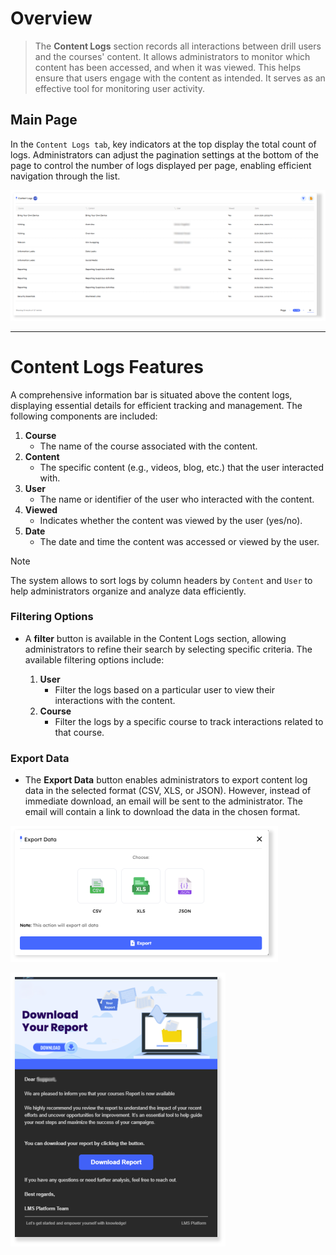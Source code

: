 # Overview
> The **Content Logs** section records all interactions between drill users and the courses' content. It allows administrators to monitor which content has been accessed, and when it was viewed. This helps ensure that users engage with the content as intended. It serves as an effective tool for monitoring user activity.

## Main Page

In the `Content Logs tab`, key indicators at the top display the total count of logs. Administrators can adjust the pagination settings at the bottom of the page to control the number of logs displayed per page, enabling efficient navigation through the list.

![Drill-Phish content logs main!](../../assets/drill/contentLog/main.png "Drill-Phish content logs main")

---

# Content Logs Features

  A comprehensive information bar is situated above the content logs, displaying essential details for efficient tracking and management. The following components are included:

1. **Course**
    - The name of the course associated with the content.
2. **Content**
    - The specific content (e.g., videos, blog, etc.) that the user interacted with.
3. **User**
    - The name or identifier of the user who interacted with the content.
4. **Viewed**
    - Indicates whether the content was viewed by the user (yes/no).
5. **Date**
    - The date and time the content was accessed or viewed by the user.

> [!NOTE]
> The system allows to sort logs by column headers by `Content` and `User` to help administrators organize and analyze data efficiently.

### Filtering Options

- A **filter** button is available in the Content Logs section, allowing administrators to refine their search by selecting specific criteria. The available filtering options include:

    1. **User**
        - Filter the logs based on a particular user to view their interactions with the content.
    2. **Course**
        - Filter the logs by a specific course to track interactions related to that course.

### Export Data

- The **Export Data** button enables administrators to export content log data in the selected format (CSV, XLS, or JSON). However, instead of immediate download, an email will be sent to the administrator. The email will contain a link to download the data in the chosen format.

![Drill-Phish content log export data file!](../../assets/drill/contentLog/export_data_file.png "Drill-Phish content log export data file")

![Drill-Phish content log export data email!](../../assets/drill/contentLog/export_data_email.png "Drill-Phish content log export data email")
